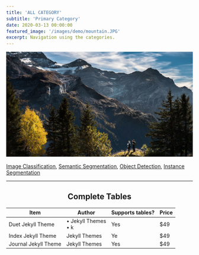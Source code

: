 ```yaml
---
title: 'ALL CATEGORY'
subtitle: 'Primary Category'
date: 2020-03-13 00:00:00
featured_image: '/images/demo/mountain.JPG'
excerpt: Navigation using the categories.
---
```


![](/images/demo/mountain.JPG)

[Image Classification](),  [Semantic Segmentation](),  [Object Detection](),  [Instance Segmentation]()


---

## <center>Complete Tables</center>

 Item                 | Author        | Supports tables? | Price |
|----------------------|---------------|------------------|-------|
| Duet Jekyll Theme    | • Jekyll Themes<br>• k| Yes              | $49   |
| Index Jekyll Theme   | Jekyll Themes | Ye             | $49   |
| Journal Jekyll Theme | Jekyll Themes | Yes              | $49   |
